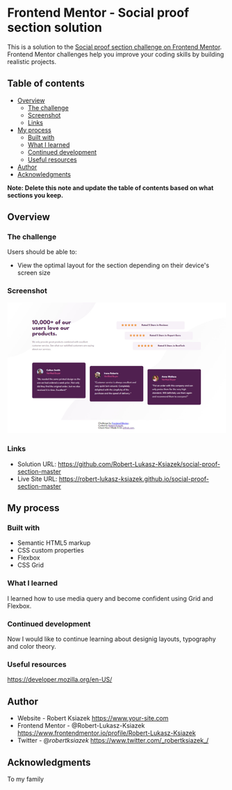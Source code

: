# Frontend Mentor - Social proof section solution

This is a solution to the [Social proof section challenge on Frontend Mentor](https://www.frontendmentor.io/challenges/social-proof-section-6e0qTv_bA). Frontend Mentor challenges help you improve your coding skills by building realistic projects.

## Table of contents

- [Overview](#overview)
  - [The challenge](#the-challenge)
  - [Screenshot](#screenshot)
  - [Links](#links)
- [My process](#my-process)
  - [Built with](#built-with)
  - [What I learned](#what-i-learned)
  - [Continued development](#continued-development)
  - [Useful resources](#useful-resources)
- [Author](#author)
- [Acknowledgments](#acknowledgments)

**Note: Delete this note and update the table of contents based on what sections you keep.**

## Overview

### The challenge

Users should be able to:

- View the optimal layout for the section depending on their device's screen size

### Screenshot

![](./screenshot.jpg)

### Links

- Solution URL: https://github.com/Robert-Lukasz-Ksiazek/social-proof-section-master
- Live Site URL: https://robert-lukasz-ksiazek.github.io/social-proof-section-master

## My process

### Built with

- Semantic HTML5 markup
- CSS custom properties
- Flexbox
- CSS Grid

### What I learned

I learned how to use media query and become confident using Grid and Flexbox.

### Continued development

Now I would like to continue learning about designig layouts, typography and color theory.

### Useful resources

https://developer.mozilla.org/en-US/

## Author

- Website - Robert Ksiazek https://www.your-site.com
- Frontend Mentor - @Robert-Lukasz-Ksiazek https://www.frontendmentor.io/profile/Robert-Lukasz-Ksiazek
- Twitter - @_robertksiazek_ https://www.twitter.com/_robertksiazek_/

## Acknowledgments

To my family
